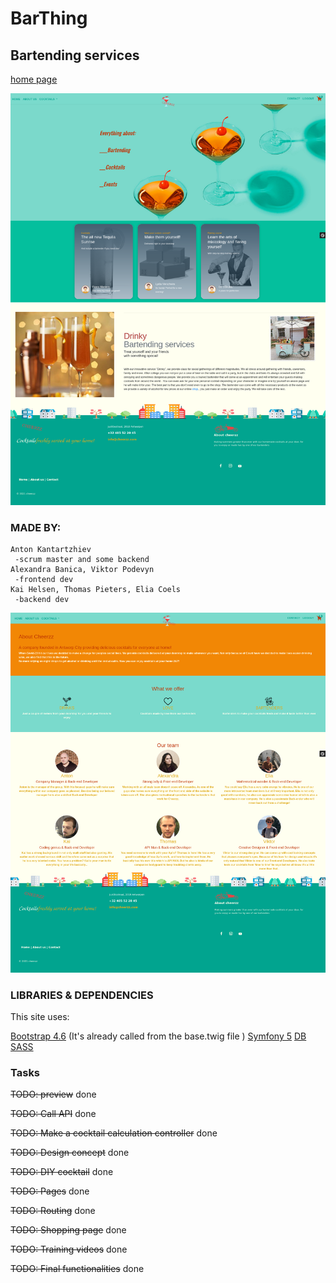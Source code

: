 # BarThing
## Bartending services 
[home page](https://github.com/AntonKantardzhiev/BarThing/tree/main/templates/home)

![Home page](public/images/Screenshots/main.png)

### MADE BY:
    Anton Kantartzhiev
     -scrum master and some backend
    Alexandra Banica, Viktor Podevyn
     -frontend dev
    Kai Helsen, Thomas Pieters, Elia Coels
     -backend dev   
![About us](public/images/Screenshots/about_us.png)




### LIBRARIES & DEPENDENCIES

This site uses:

[Bootstrap 4.6](https://getbootstrap.com/) (It's already called from the base.twig file )
[Symfony 5](https://symfony.com/download)
[DB](https://www.thecocktaildb.com/api.php)
[SASS](https://sass-lang.com/)

### Tasks

~~TODO: preview~~ done

~~TODO: Call API~~ done 

~~TODO: Make a cocktail calculation controller~~ done

~~TODO: Design concept~~ done

~~TODO: DIY cocktail~~  done

~~TODO: Pages~~ done

~~TODO: Routing~~ done

~~TODO: Shopping page~~ done

~~TODO: Training videos~~ done

~~TODO: Final functionalities~~ done

